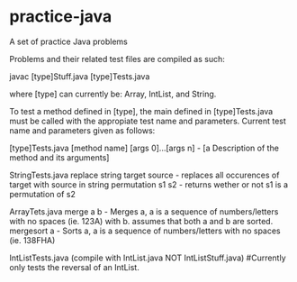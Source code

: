 # practice-java
A set of practice Java problems

Problems and their related test files are compiled as such:

javac [type]Stuff.java [type]Tests.java

where [type] can currently be: Array, IntList, and String.

To test a method defined in [type], the main defined in [type]Tests.java must be
called with the appropiate test name and parameters. Current test name and
parameters given as follows:

[type]Tests.java
  [method name] [args 0]...[args n]
    - [a Description of the method and its arguments]


StringTests.java
  replace string target source
    -  replaces all occurences of target with source in string
  permutation s1 s2
    - returns wether or not s1 is a permutation of s2

ArrayTets.java
  merge a b
    - Merges a, a is a sequence of numbers/letters with no spaces (ie. 123A)
      with b. assumes that both a and b are sorted.
  mergesort a
    - Sorts a, a is a sequence of numbers/letters with no spaces (ie. 138FHA)

IntListTests.java (compile with IntList.java NOT IntListStuff.java)
  #Currently only tests the reversal of an IntList.

